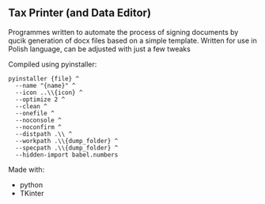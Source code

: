 ## Tax Printer (and Data Editor)

Programmes written to automate the process of signing documents by qucik generation of docx files based on a simple template. Written for use in Polish language, can be adjusted with just a few tweaks

Compiled using pyinstaller:
```
pyinstaller {file} ^
  --name "{name}" ^
  --icon ..\\{icon} ^
  --optimize 2 ^
  --clean ^
  --onefile ^
  --noconsole ^
  --noconfirm ^
  --distpath .\\ ^
  --workpath .\\{dump_folder} ^
  --specpath .\\{dump_folder} ^
  --hidden-import babel.numbers
```

Made with:
- python
- TKinter
